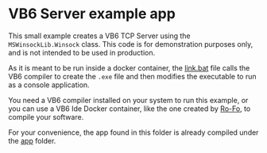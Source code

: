 # VB6 Server example app

This small example creates a VB6 TCP Server using the `MSWinsockLib.Winsock` class. This code is for demonstration purposes only, and is not intended to be used in production.

As it is meant to be run inside a docker container, the [link.bat](./link.bat) file calls the VB6 compiler to create the `.exe` file and then modifies the executable to run as a console application.

You need a VB6 compiler installed on your system to run this example, or you can use a VB6 Ide Docker container, like the one created by [Ro-Fo](https://github.com/Ro-Fo/Vb6IdeDocker), to compile your software.

For your convenience, the app found in this folder is already compiled under the [app](./../app) folder.